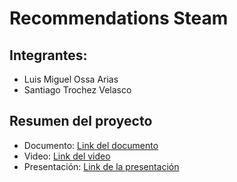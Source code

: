 # Recommendations Steam

## Integrantes:

- Luis Miguel Ossa Arias
- Santiago Trochez Velasco

## Resumen del proyecto

- Documento: [Link del documento](https://drive.google.com/file/d/1G_DccamcojSgw9hQwilWjEyHwezD970T/view?usp=sharing)
- Video: [Link del video](https://youtu.be/u4zSszCYIuM)
- Presentación: [Link de la presentación](https://docs.google.com/presentation/d/1BBMkPlGeUqBGi3a2ho26VXe_y6TR40lSwOHhrSW9VP4/edit?usp=sharing)
